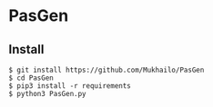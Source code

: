 # PasGen

## Install

    $ git install https://github.com/Mukhailo/PasGen
    $ cd PasGen
    $ pip3 install -r requirements
    $ python3 PasGen.py
